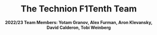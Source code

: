 <h1 align="center">
  The Technion F1Tenth Team
</h1>
<h4 align="center">
  2022/23 Team Members: Yotam Granov, Alex Furman, Aron Klevansky, David Calderon, Tobi Weinberg
</h4>
